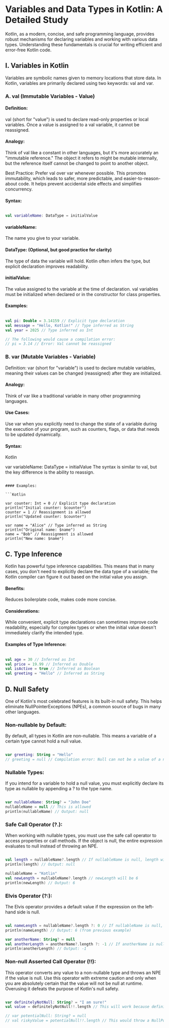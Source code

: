 # Variables and Data Types in Kotlin: A Detailed Study

Kotlin, as a modern, concise, and safe programming language, provides robust mechanisms for declaring variables and working with various data types. Understanding these fundamentals is crucial for writing efficient and error-free Kotlin code.

## I. Variables in Kotlin
Variables are symbolic names given to memory locations that store data. In Kotlin, variables are primarily declared using two keywords: val and var.

### A. val (Immutable Variables - Value)
#### Definition: 
val (short for "value") is used to declare read-only properties or local variables. Once a value is assigned to a val variable, it cannot be reassigned.

#### Analogy: 
Think of val like a constant in other languages, but it's more accurately an "immutable reference." The object it refers to might be mutable internally, but the reference itself cannot be changed to point to another object.

Best Practice: Prefer val over var whenever possible. This promotes immutability, which leads to safer, more predictable, and easier-to-reason-about code. It helps prevent accidental side effects and simplifies concurrency.

#### Syntax:

```Kotlin

val variableName: DataType = initialValue
```

#### variableName: 
The name you give to your variable.

#### DataType: (Optional, but good practice for clarity) 
The type of data the variable will hold. Kotlin often infers the type, but explicit declaration improves readability.

#### initialValue: 
The value assigned to the variable at the time of declaration. val variables must be initialized when declared or in the constructor for class properties.

#### Examples:

```Kotlin

val pi: Double = 3.14159 // Explicit type declaration
val message = "Hello, Kotlin!" // Type inferred as String
val year = 2025 // Type inferred as Int

// The following would cause a compilation error:
// pi = 3.14 // Error: Val cannot be reassigned
```
### B. var (Mutable Variables - Variable)
Definition: var (short for "variable") is used to declare mutable variables, meaning their values can be changed (reassigned) after they are initialized.

#### Analogy: 
Think of var like a traditional variable in many other programming languages.

#### Use Cases: 
Use var when you explicitly need to change the state of a variable during the execution of your program, such as counters, flags, or data that needs to be updated dynamically.

#### Syntax:

Kotlin

var variableName: DataType = initialValue
The syntax is similar to val, but the key difference is the ability to reassign.
```

#### Examples:

```Kotlin

var counter: Int = 0 // Explicit type declaration
println("Initial counter: $counter")
counter = 1 // Reassignment is allowed
println("Updated counter: $counter")

var name = "Alice" // Type inferred as String
println("Original name: $name")
name = "Bob" // Reassignment is allowed
println("New name: $name")
```

## C. Type Inference
Kotlin has powerful type inference capabilities. This means that in many cases, you don't need to explicitly declare the data type of a variable; the Kotlin compiler can figure it out based on the initial value you assign.

#### Benefits: 
Reduces boilerplate code, makes code more concise.

#### Considerations: 
While convenient, explicit type declarations can sometimes improve code readability, especially for complex types or when the initial value doesn't immediately clarify the intended type.

#### Examples of Type Inference:

```Kotlin

val age = 30 // Inferred as Int
val price = 19.99 // Inferred as Double
val isActive = true // Inferred as Boolean
val greeting = "Hello" // Inferred as String
```

## D. Null Safety
One of Kotlin's most celebrated features is its built-in null safety. This helps eliminate NullPointerExceptions (NPEs), a common source of bugs in many other languages.

### Non-nullable by Default: 
By default, all types in Kotlin are non-nullable. This means a variable of a certain type cannot hold a null value.

```Kotlin

var greeting: String = "Hello"
// greeting = null // Compilation error: Null can not be a value of a non-null type String
```

### Nullable Types: 
If you intend for a variable to hold a null value, you must explicitly declare its type as nullable by appending a ? to the type name.

```Kotlin

var nullableName: String? = "John Doe"
nullableName = null // This is allowed
println(nullableName) // Output: null
```

### Safe Call Operator (?.): 
When working with nullable types, you must use the safe call operator to access properties or call methods. If the object is null, the entire expression evaluates to null instead of throwing an NPE.

```Kotlin

val length = nullableName?.length // If nullableName is null, length will be null
println(length) // Output: null

nullableName = "Kotlin"
val newLength = nullableName?.length // newLength will be 6
println(newLength) // Output: 6
```

### Elvis Operator (?:): 
The Elvis operator provides a default value if the expression on the left-hand side is null.

```Kotlin

val nameLength = nullableName?.length ?: 0 // If nullableName is null, nameLength will be 0
println(nameLength) // Output: 6 (from previous example)

var anotherName: String? = null
val anotherLength = anotherName?.length ?: -1 // If anotherName is null, anotherLength will be -1
println(anotherLength) // Output: -1
```

### Non-null Asserted Call Operator (!!):
This operator converts any value to a non-nullable type and throws an NPE if the value is null. Use this operator with extreme caution and only when you are absolutely certain that the value will not be null at runtime. Overusing it defeats the purpose of Kotlin's null safety.

```Kotlin

var definitelyNotNull: String? = "I am sure!"
val value = definitelyNotNull!!.length // This will work because definitelyNotNull is not null

// var potentialNull: String? = null
// val riskyValue = potentialNull!!.length // This would throw a NullPointerException at runtime!
```